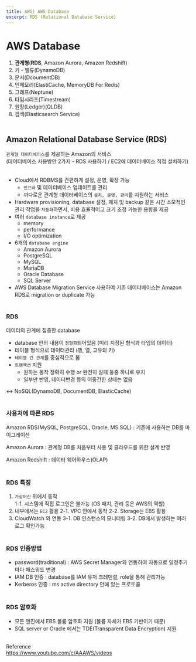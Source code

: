 ```yaml
---
title: AWS) AWS Database
excerpt: RDS (Relational Database Service)
---
```


# AWS Database
1. **관계형**(**RDS**, Amazon Aurora, Amazon Redshift)
2. 키 - 밸류(DynamoDB)
3. 문서(DcoumentDB)
4. 인메모리(ElastiCache, MemoryDB For Redis)
5. 그래프(Neptune)
6. 타임시리즈(Timestream)
7. 원장(Ledger)(QLDB)
8. 검색(Elasticsearch Service) <br/><br/>
  
## Amazon Relational Database Service (RDS)
`관계형 데이터베이스`를 제공하는 Amazon의 서비스  
(데이터베이스 사용방안 2가지 - RDS 사용하기 / EC2에 데이터베이스 직접 설치하기) <br/><br/>
- Cloud에서 RDBMS를 간편하게 설정, 운영, 확장 가능
  - `인프라` 및 데이터베이스 업데이트를 관리
  - 까다로운 관계형 데이터베이스의 `설치, 운영, 관리`를 지원하는 서비스
- Hardware provisioning, database 설정, 패치 및 backup 같은 시간 소모적인 관리 작업을 `자동화`하면서, 비용 효율적이고 크기 조정 가능한 용량을 제공
- 여러 `database instance`로 제공
  - memory
  - performance
  - I/O optimization
- 6개의 `database engine`
  - Amazon Aurora
  - PostgreSQL
  - MySQL
  - MariaDB
  - Oracle Database
  - SQL Server
- AWS Database Migration Service 사용하여 기존 데이터베이스는 Amazon RDS로 migration or duplicate 가능 <br/><br/>


### RDS
데이터의 관계에 집중한 database   
  - database 안의 내용이 `정형화`되어있음 (미리 지정된 형식과 타입의 데이터)
  - 테이블 형식으로 데이터관리 (행, 열, 고유의 키)
  - `테이블 간 관계`를 중심적으로 봄 
  - `트랜잭션` 지원
    - 원하는 동작 정확히 수행 or 완전히 실패 둥중 하나로 유지
    - 일부만 반영, 데이터변경 등의 어중간한 상태는 없음

<-> NoSQL(DynamoDB, DocumentDB, ElasticCache) <br/><br/>


### 사용처에 따른 RDS
Amazon RDS(MySQL, PostgreSQL, Oracle, MS SQL) : 기존에 사용하는 DB를 마이그레이션  

Amazon Aurora : 관계형 DB를 처음부터 사용 및 클라우드를 위한 설계 반영  

Amazon Redshift : 데이터 웨어하우스(OLAP) <br/><br/>


### RDS 특징
1. `가상머신` 위에서 동작  
  1-1. 시스템에 직접 로그인은 불가능 (OS 패치, 관리 등은 AWS의 역할)
2. 내부에서는 `EC2` 활용
  2-1. VPC 안에서 동작
  2-2. Storage는 EBS 활용
3. CloudWatch 와 연동
  3-1. DB 인스턴스의 모니터링
  3-2. DB에서 발생하는 여러 로그 확인가능 <br/><br/>


### RDS 인증방법
- password(traditional) : AWS Secret Manager와 연동하여 자동으로 일정주기마다 패스워드 변경
- IAM DB 인증 : database를 IAM 유저 크레덴셜, role을 통해 관리가능
- Kerberos 인증 : ms active directory 안에 있는 프로토콜 <br/><br/>


### RDS 암호화
- 모든 엔진에서 EBS 볼륨 암호화 지원 (볼륨 자체가 EBS 기반이기 때문)
- SQL server or Oracle 에서는 TDE(Transparent Data Encryption) 지원 <br/><br/>


Reference  
https://www.youtube.com/c/AAAWS/videos  
<br/>
